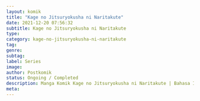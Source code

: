 ```yaml
---
layout: komik
title: "Kage no Jitsuryokusha ni Naritakute"
date: 2021-12-20 07:56:32
subtitle: Kage no Jitsuryokusha ni Naritakute
type: 
category: kage-no-jitsuryokusha-ni-naritakute
tag: 
genre: 
subtag: 
label: Series
image: 
author: Postkomik
status: Ongoing / Completed
description: Manga Komik Kage no Jitsuryokusha ni Naritakute | Bahasa Indonesia
meta: 
---
```

